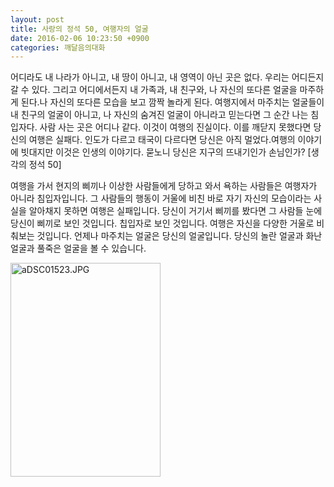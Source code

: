```yaml
---
layout: post
title: 사랑의 정석 50, 여행자의 얼굴
date: 2016-02-06 10:23:50 +0900
categories: 깨달음의대화
---
```

어디라도 내 나라가 아니고, 내 땅이 아니고, 내 영역이 아닌 곳은 없다. 우리는 어디든지 갈 수 있다. 그리고 어디에서든지 내 가족과, 내 친구와, 나 자신의 또다른 얼굴을 마주하게 된다.나 자신의 또다른 모습을 보고 깜짝 놀라게 된다. 여행지에서 마주치는 얼굴들이 내 친구의 얼굴이 아니고, 나 자신의 숨겨진 얼굴이 아니라고 믿는다면 그 순간 나는 침입자다. 사람 사는 곳은 어디나 같다. 이것이 여행의 진실이다. 이를 깨닫지 못했다면 당신의 여행은 실패다. 인도가 다르고 태국이 다르다면 당신은 아직 멀었다.여행의 이야기에 빗대지만 이것은 인생의 이야기다. 묻노니 당신은 지구의 뜨내기인가 손님인가? [생각의 정석 50] 

  


여행을 가서 현지의 삐끼나 이상한 사람들에게 당하고 와서 욕하는 사람들은 여행자가 아니라 침입자입니다. 그 사람들의 행동이 거울에 비친 바로 자기 자신의 모습이라는 사실을 알아채지 못하면 여행은 실패입니다. 당신이 거기서 삐끼를 봤다면 그 사람들 눈에 당신이 삐끼로 보인 것입니다. 칩입자로 보인 것입니다. 여행은 자신을 다양한 거울로 비춰보는 것입니다. 언제나 마주치는 얼굴은 당신의 얼굴입니다. 당신의 놀란 얼굴과 화난 얼굴과 풀죽은 얼굴을 볼 수 있습니다. 

  


  



<img src="assets/attach/images/198/715/671/aDSC01523.JPG" alt="aDSC01523.JPG" width="240" height="342" />
